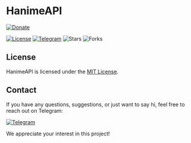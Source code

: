 # HanimeAPI
[![Donate](https://img.shields.io/badge/Donate-Buy%20Me%20a%20Coffee-orange.svg)](https://www.buymeacoffee.com/immodded)

[![License](https://img.shields.io/badge/License-MIT-blue.svg)](https://github.com/hanimebeast/hanimeapi/blob/main/LICENSE)
[![Telegram](https://img.shields.io/badge/Contact-%40immodded-blue.svg)](https://t.me/immodded)
![Stars](https://img.shields.io/github/stars/hanimebeast/hanimeapi?style=social)
![Forks](https://img.shields.io/github/forks/hanimebeast/hanimeapi?style=social)




## License

HanimeAPI is licensed under the [MIT License](LICENSE).

## Contact

If you have any questions, suggestions, or just want to say hi, feel free to reach out on Telegram:

[![Telegram](https://img.shields.io/badge/Contact-%40immodded-blue.svg)](https://t.me/immodded)

We appreciate your interest in this project!
